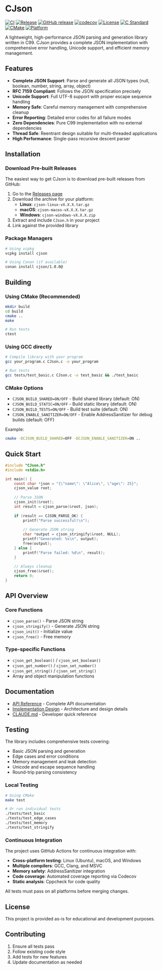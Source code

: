 # CJson

[![CI](https://github.com/eleven/CJson/actions/workflows/ci.yml/badge.svg)](https://github.com/eleven/CJson/actions/workflows/ci.yml)
[![Release](https://github.com/eleven/CJson/actions/workflows/release.yml/badge.svg)](https://github.com/eleven/CJson/actions/workflows/release.yml)
[![GitHub release](https://img.shields.io/github/v/release/eleven/CJson)](https://github.com/eleven/CJson/releases)
[![codecov](https://codecov.io/gh/eleven/CJson/branch/master/graph/badge.svg)](https://codecov.io/gh/eleven/CJson)
[![License](https://img.shields.io/badge/license-MIT-blue.svg)](LICENSE)
[![C Standard](https://img.shields.io/badge/C-C99-blue.svg)](https://en.wikipedia.org/wiki/C99)
[![CMake](https://img.shields.io/badge/CMake-3.15+-green.svg)](https://cmake.org/)
[![Platform](https://img.shields.io/badge/platform-Linux%20%7C%20macOS%20%7C%20Windows-lightgrey.svg)](#building)

A lightweight, high-performance JSON parsing and generation library written in C99. CJson provides a complete JSON implementation with comprehensive error handling, Unicode support, and efficient memory management.

## Features

- **Complete JSON Support**: Parse and generate all JSON types (null, boolean, number, string, array, object)
- **RFC 7159 Compliant**: Follows the JSON specification precisely
- **Unicode Support**: Full UTF-8 support with proper escape sequence handling
- **Memory Safe**: Careful memory management with comprehensive cleanup
- **Error Reporting**: Detailed error codes for all failure modes
- **Zero Dependencies**: Pure C99 implementation with no external dependencies
- **Thread Safe**: Reentrant design suitable for multi-threaded applications
- **High Performance**: Single-pass recursive descent parser

## Installation

### Download Pre-built Releases

The easiest way to get CJson is to download pre-built releases from GitHub:

1. Go to the [Releases page](https://github.com/eleven/CJson/releases)
2. Download the archive for your platform:
   - **Linux**: `cjson-linux-vX.X.X.tar.gz`
   - **macOS**: `cjson-macos-vX.X.X.tar.gz`
   - **Windows**: `cjson-windows-vX.X.X.zip`
3. Extract and include `CJson.h` in your project
4. Link against the provided library

### Package Managers

```bash
# Using vcpkg
vcpkg install cjson

# Using Conan (if available)
conan install cjson/1.0.0@
```

## Building

### Using CMake (Recommended)

```bash
mkdir build
cd build
cmake ..
make

# Run tests
ctest
```

### Using GCC directly

```bash
# Compile library with your program
gcc your_program.c CJson.c -o your_program

# Run tests
gcc tests/test_basic.c CJson.c -o test_basic && ./test_basic
```

### CMake Options

- `CJSON_BUILD_SHARED=ON/OFF` - Build shared library (default: ON)
- `CJSON_BUILD_STATIC=ON/OFF` - Build static library (default: ON) 
- `CJSON_BUILD_TESTS=ON/OFF` - Build test suite (default: ON)
- `CJSON_ENABLE_SANITIZER=ON/OFF` - Enable AddressSanitizer for debug builds (default: OFF)

Example:
```bash
cmake -DCJSON_BUILD_SHARED=OFF -DCJSON_ENABLE_SANITIZER=ON ..
```

## Quick Start

```c
#include "CJson.h"
#include <stdio.h>

int main() {
    const char *json = "{\"name\": \"Alice\", \"age\": 25}";
    cjson_value root;
    
    // Parse JSON
    cjson_init(&root);
    int result = cjson_parse(&root, json);
    
    if (result == CJSON_PARSE_OK) {
        printf("Parse successful!\n");
        
        // Generate JSON string
        char *output = cjson_stringify(&root, NULL);
        printf("Generated: %s\n", output);
        free(output);
    } else {
        printf("Parse failed: %d\n", result);
    }
    
    // Always cleanup
    cjson_free(&root);
    return 0;
}
```

## API Overview

### Core Functions
- `cjson_parse()` - Parse JSON string
- `cjson_stringify()` - Generate JSON string
- `cjson_init()` - Initialize value
- `cjson_free()` - Free memory

### Type-specific Functions
- `cjson_get_boolean()` / `cjson_set_boolean()`
- `cjson_get_number()` / `cjson_set_number()`
- `cjson_get_string()` / `cjson_set_string()`
- Array and object manipulation functions

## Documentation

- [API Reference](docs/API_REFERENCE.md) - Complete API documentation
- [Implementation Design](docs/IMPLEMENTATION_DESIGN.md) - Architecture and design details
- [CLAUDE.md](CLAUDE.md) - Developer quick reference

## Testing

The library includes comprehensive tests covering:

- Basic JSON parsing and generation
- Edge cases and error conditions
- Memory management and leak detection  
- Unicode and escape sequence handling
- Round-trip parsing consistency

### Local Testing
```bash
# Using CMake
make test

# Or run individual tests
./tests/test_basic
./tests/test_edge_cases  
./tests/test_memory
./tests/test_stringify
```

### Continuous Integration

The project uses GitHub Actions for continuous integration with:

- **Cross-platform testing**: Linux (Ubuntu), macOS, and Windows
- **Multiple compilers**: GCC, Clang, and MSVC
- **Memory safety**: AddressSanitizer integration
- **Code coverage**: Automated coverage reporting via Codecov
- **Static analysis**: Cppcheck for code quality

All tests must pass on all platforms before merging changes.

## License

This project is provided as-is for educational and development purposes.

## Contributing

1. Ensure all tests pass
2. Follow existing code style
3. Add tests for new features
4. Update documentation as needed
